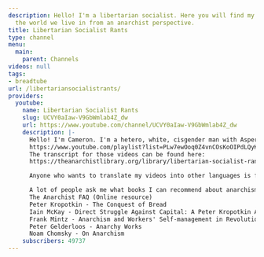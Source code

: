 ```yaml
---
description: Hello! I'm a libertarian socialist. Here you will find my rants about
  the world we live in from an anarchist perspective.
title: Libertarian Socialist Rants
type: channel
menu:
  main:
    parent: Channels
videos: null
tags:
- breadtube
url: /libertariansocialistrants/
providers:
  youtube:
    name: Libertarian Socialist Rants
    slug: UCVY0aIaw-V9GbWmlab4Z_dw
    url: https://www.youtube.com/channel/UCVY0aIaw-V9GbWmlab4Z_dw
    description: |-
      Hello! I'm Cameron. I'm a hetero, white, cisgender man with Asperger's, and I'm an anarchist. To find out what that means, check out my playlist 'Anarchism in Four Parts'.
      https://www.youtube.com/playlist?list=PLw7ewOoq0Z4vnCOsKoOIPdLQyKRVsdVgY
      The transcript for those videos can be found here:
      https://theanarchistlibrary.org/library/libertarian-socialist-rants-anarchism-in-four-parts-video-transcript

      Anyone who wants to translate my videos into other languages is free to do so.

      A lot of people ask me what books I can recommend about anarchism. I suggest checking out the following:
      The Anarchist FAQ (Online resource)
      Peter Kropotkin - The Conquest of Bread
      Iain McKay - Direct Struggle Against Capital: A Peter Kropotkin Anthology
      Frank Mintz - Anarchism and Workers' Self-management in Revolutionary Spain
      Peter Gelderloos - Anarchy Works
      Noam Chomsky - On Anarchism
    subscribers: 49737
---
```

